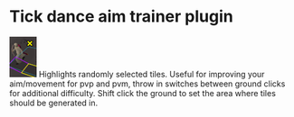 # Tick dance aim trainer plugin
![icon](icon.png)
Highlights randomly selected tiles.
Useful for improving your aim/movement for pvp and pvm, throw in switches between ground clicks for additional difficulty.
Shift click the ground to set the area where tiles should be generated in.